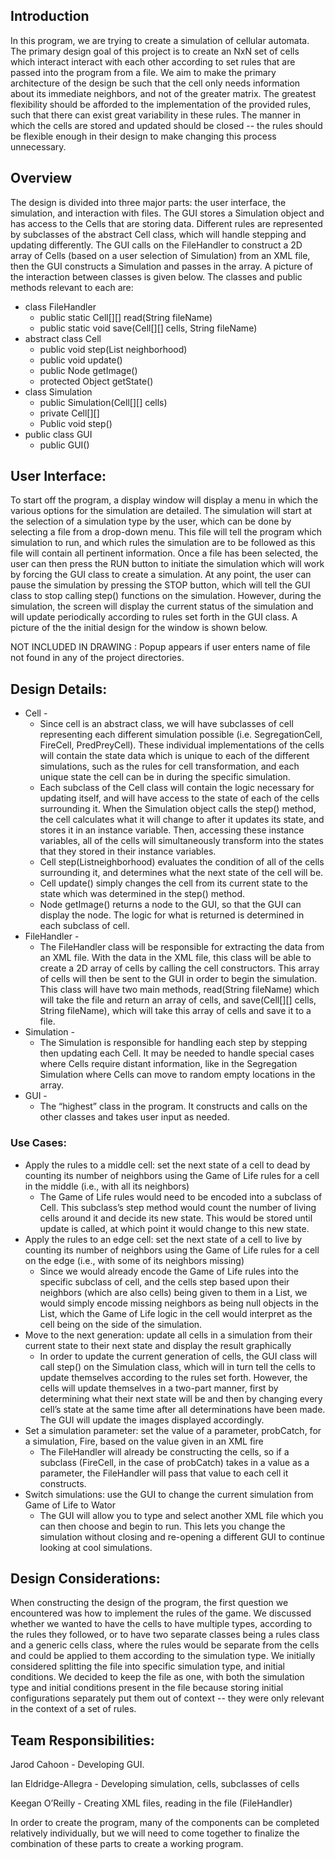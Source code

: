 ## Introduction

In this program, we are trying to create a simulation of cellular automata. The primary design goal of this project is to create an NxN set of cells which interact interact with each other according to set rules that are passed into the program from a file. We aim to make the primary architecture of the design be such that the cell only needs information about its immediate neighbors, and not of the greater matrix. The greatest flexibility should be afforded to the implementation of the provided rules, such that there can exist great variability in these rules.  The manner in which the cells are stored and updated should be closed -- the rules should be flexible enough in their design to make changing this process unnecessary. 

## Overview

The design is divided into three major parts: the user interface, the simulation, and interaction with files. The GUI stores a Simulation object and has access to the Cells that are storing data. Different rules are represented by subclasses of the abstract Cell class, which will handle stepping and updating differently. The GUI calls on the FileHandler to construct a 2D array of Cells (based on a user selection of Simulation) from an XML file, then the GUI constructs a Simulation and passes in the array. A picture of the interaction between classes is given below. 
The classes and public methods relevant to each are:
* class FileHandler
    * public static Cell[][] read(String fileName)
    * public static void save(Cell[][] cells, String fileName)
* abstract class Cell
    * public void step(List<Cell> neighborhood)
    * public void update()
    * public Node getImage()
    * protected Object getState()
* class Simulation
    * public Simulation(Cell[][] cells)
    * private Cell[][]
    * Public void step()
* public class GUI
    * public GUI()

	
## User Interface:
To start off the program, a display window will display a menu in which the various options for the simulation are detailed. The simulation will start at the selection of a simulation type by the user, which can be done by selecting a file from a drop-down menu. This file will tell the program which simulation to run, and which rules the simulation are to be followed as this file will contain all pertinent information. Once a file has been selected, the user can then press the RUN button to initiate the simulation which will work by forcing the GUI class to create a simulation. At any point, the user can pause the simulation by pressing the STOP button, which will tell the GUI class to stop calling step() functions on the simulation. However, during the simulation, the screen will display the current status of the simulation and will update periodically according to rules set forth in the GUI class. A picture of the the initial design for the window is shown below. 

NOT INCLUDED IN DRAWING : Popup appears if user enters name of file not found in any of the project directories.
	
## Design Details:
* Cell -
    * Since cell is an abstract class, we will have subclasses of cell representing each different simulation possible (i.e. SegregationCell, FireCell, PredPreyCell). These individual implementations of the cells will contain the state data which is unique to each of the different simulations, such as the rules for cell transformation, and each unique state the cell can be in during the specific simulation.
    * Each subclass of the Cell class will contain the logic necessary for updating itself, and will have access to the state of each of the cells surrounding it. When the Simulation object calls the step() method, the cell calculates what it will change to after it updates its state, and stores it in an instance variable. Then, accessing these instance variables, all of the cells will simultaneously transform into the states that they stored in their instance variables.
    * Cell step(List<Cell>neighborhood) evaluates the condition of all of the cells surrounding it, and determines what the next state of the cell will be.
    * Cell update() simply changes the cell from its current state to the state which was determined in the step() method.
    * Node getImage() returns a node to the GUI, so that the GUI can display the node. The logic for what is returned is determined in each subclass of cell.
* FileHandler -
    * The FileHandler class will be responsible for extracting the data from an XML file. With the data in the XML file, this class will be able to create a 2D array of cells by calling the cell constructors. This array of cells will then be sent to the GUI in order to begin the simulation. This class will have two main methods, read(String fileName) which will take the file and return an array of cells, and save(Cell[][] cells, String fileName), which will take this array of cells and save it to a file. 
* Simulation - 
    * The Simulation is responsible for handling each step by stepping then updating each Cell. It may be needed to handle special cases where Cells require distant information, like in the Segregation Simulation where Cells can move to random empty locations in the array. 
* GUI - 
    * The “highest” class in the program. It constructs and calls on the other classes and takes user input as needed. 

### Use Cases:
* Apply the rules to a middle cell: set the next state of a cell to dead by counting its number of neighbors using the Game of Life rules for a cell in the middle (i.e., with all its neighbors)
    * The Game of Life rules would need to be encoded into a subclass of Cell. This subclass’s step method would count the number of living cells around it and decide its new state. This would be stored until update is called, at which point it would change to this new state. 
* Apply the rules to an edge cell: set the next state of a cell to live by counting its number of neighbors using the Game of Life rules for a cell on the edge (i.e., with some of its neighbors missing)
    * Since we would already encode the Game of Life rules into the specific subclass of cell, and the cells step based upon their neighbors (which are also cells) being given to them in a List, we would simply encode missing neighbors as being null objects in the List, which the Game of Life logic in the cell would interpret as the cell being on the side of the simulation.
* Move to the next generation: update all cells in a simulation from their current state to their next state and display the result graphically
    * In order to update the current generation of cells, the GUI class will call step() on the Simulation class, which will in turn tell the cells to update themselves according to the rules set forth. However, the cells will update themselves in a two-part manner, first by determining what their next state will be and then by changing every cell’s state at the same time after all determinations have been made. The GUI will update the images displayed accordingly. 
* Set a simulation parameter: set the value of a parameter, probCatch, for a simulation, Fire, based on the value given in an XML fire
    * The FileHandler will already be constructing the cells, so if a subclass (FireCell, in the case of probCatch) takes in a value as a parameter, the FileHandler will pass that value to each cell it constructs. 
* Switch simulations: use the GUI to change the current simulation from Game of Life to Wator
    * The GUI will allow you to type and select another XML file which you can then choose and begin to run. This lets you change the simulation without closing and re-opening a different GUI to continue looking at cool simulations.

## Design Considerations:

When constructing the design of the program, the first question we encountered was how to implement the rules of the game. We discussed whether we wanted to have the cells to have multiple types, according to the rules they followed, or to have two separate classes being a rules class and a generic cells class, where the rules would be separate from the cells and could be applied to them according to the simulation type. We initially considered splitting the file into specific simulation type, and initial conditions. We decided to keep the file as one, with both the simulation type and initial conditions present in the file because storing initial configurations separately put them out of context -- they were only relevant in the context of a set of rules.

## Team Responsibilities:

Jarod Cahoon - Developing GUI.

Ian Eldridge-Allegra - Developing simulation, cells, subclasses of cells

Keegan O’Reilly - Creating XML files, reading in the file (FileHandler)

In order to create the program, many of the components can be completed relatively individually, but we will need to come together to finalize the combination of these parts to create a working program. 
